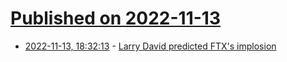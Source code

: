 # [Published on 2022-11-13](index.md)

* [2022-11-13, 18:32:13](https://news.ycombinator.com/item?id=33585876) - [Larry David predicted FTX's implosion](https://abc7.com/larry-david-crypto-ftx-cryptocurrency/12446699/)
